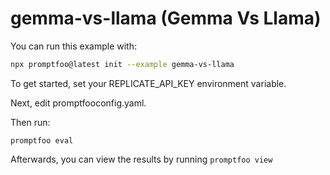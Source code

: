 # gemma-vs-llama (Gemma Vs Llama)

You can run this example with:

```bash
npx promptfoo@latest init --example gemma-vs-llama
```

To get started, set your REPLICATE_API_KEY environment variable.

Next, edit promptfooconfig.yaml.

Then run:

```
promptfoo eval
```

Afterwards, you can view the results by running `promptfoo view`
